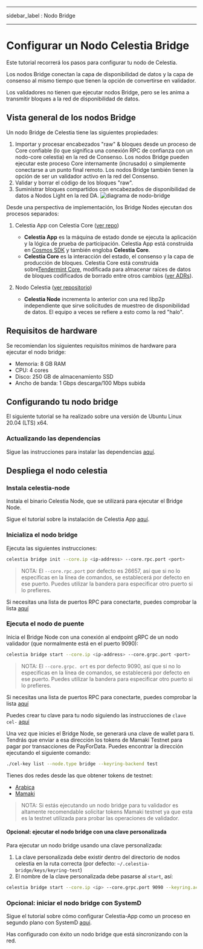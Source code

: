 - - -
sidebar_label : Nodo Bridge
- - -

# Configurar un Nodo Celestia Bridge

Este tutorial recorrerá los pasos para configurar tu nodo de Celestia.

Los nodos Bridge conectan la capa de disponibilidad de datos y la capa de consenso al mismo tiempo que tienen la opción de convertirse en validador.

Los validadores no tienen que ejecutar nodos Bridge, pero se les anima a transmitir bloques a la red de disponibilidad de datos.

## Vista general de los nodos Bridge

Un nodo Bridge de Celestia tiene las siguientes propiedades:

1. Importar y procesar encabezados "raw" & bloques desde un proceso de Core confiable (lo que significa una conexión RPC de confianza con un nodo-core celestia) en la red de Consenso.  Los nodos Bridge pueden ejecutar este proceso Core internamente (incrusado) o simplemente conectarse a un punto final remoto. Los nodos Bridge también tienen la opción de ser un validador activo en la red del Consenso.
2. Validar y borrar el código de los bloques "raw".
3. Suministrar bloques compartidos con encabezados de disponibilidad de datos a Nodos Light en la red DA. ![diagrama de nodo-bridge](/img/nodes/BridgeNodes.png)

Desde una perspectiva de implementación, los Bridge Nodes ejecutan dos procesos separados:

1. Celestia App con Celestia Core ([ver repo](https://github.com/celestiaorg/celestia-app))

    * **Celestia App** es la máquina de estado donde se ejecuta la aplicación y la lógica de prueba de participación. Celestia App está construida en [Cosmos SDK](https://docs.cosmos.network/) y también engloba **Celestia Core**.
    * **Celestia Core** es la interacción del estado, el consenso y la capa de producción de bloques. Celestia Core está construida sobre[Tendermint Core](https://docs.tendermint.com/), modificada para almacenar raíces de datos de bloques codificados de borrado entre otros cambios ([ver ADRs](https://github.com/celestiaorg/celestia-core/tree/master/docs/celestia-architecture)).

2. Nodo Celestia ([ver repositorio](https://github.com/celestiaorg/celestia-node))

    * **Celestia Node** incrementa lo anterior con una red libp2p independiente que sirve solicitudes de muestreo de disponibilidad de datos. El equipo a veces se refiere a esto como la red "halo".

## Requisitos de hardware

Se recomiendan los siguientes requisitos mínimos de hardware para ejecutar el nodo bridge:

* Memoria: 8 GB RAM
* CPU: 4 cores
* Disco: 250 GB de almacenamiento SSD
* Ancho de banda: 1 Gbps descarga/100 Mbps subida

## Configurando tu nodo bridge

El siguiente tutorial se ha realizado sobre una versión de Ubuntu Linux 20.04 (LTS) x64.

### Actualizando las dependencias

Sigue las instrucciones para instalar las dependencias [aquí](../developers/environment.md).

## Despliega el nodo celestia

### Instala celestia-node

Instala el binario Celestia Node, que se utilizará para ejecutar el Bridge Node.

Sigue el tutorial sobre la instalación de Celestia App [aquí](../developers/celestia-node.md).

### Inicializa el nodo bridge

Ejecuta las siguientes instrucciones:

```sh
celestia bridge init --core.ip <ip-address> --core.rpc.port <port>
```

> NOTA: El `--core.rpc.port` por defecto es 26657, así que si no lo especificas en la línea de comandos, se establecerá por defecto en ese puerto. Puedes utilizar la bandera para especificar otro puerto si lo prefieres.

Si necesitas una lista de puertos RPC para conectarte, puedes comprobar la lista [aquí](./mamaki-testnet.md#rpc-endpoints)

### Ejecuta el nodo de puente

Inicia el Bridge Node con una conexión al endpoint gRPC de un nodo validador (que normalmente está en el puerto 9090):

```sh
celestia bridge start --core.ip <ip-address> --core.grpc.port <port>
```

> NOTA: El `--core.grpc. ort` es por defecto 9090, así que si no lo especificas en la línea de comandos, se establecerá por defecto en ese puerto. Puedes utilizar la bandera para especificar otro puerto si lo prefieres.

Si necesitas una lista de puertos RPC para conectarte, puedes comprobar la lista [aquí](./mamaki-testnet.md#rpc-endpoints)

Puedes crear tu clave para tu nodo siguiendo las instrucciones de `clave cel-` [aquí](./keys.md)

Una vez que inicies el Bridge Node, se generará una clave de wallet para ti. Tendrás que enviar a esa dirección los tokens de Mamaki Testnet para pagar por transacciones de PayForData. Puedes encontrar la dirección ejecutando el siguiente comando:

```sh
./cel-key list --node.type bridge --keyring-backend test
```

Tienes dos redes desde las que obtener tokens de testnet:

* [Arabica](./arabica-devnet.md#arabica-devnet-faucet)
* [Mamaki](./mamaki-testnet.md#mamaki-testnet-faucet)

> NOTA: Si estás ejecutando un nodo bridge para tu validador es altamente recomendable solicitar tokens Mamaki testnet ya que esta es la testnet utilizada para probar las operaciones de validador.

#### Opcional: ejecutar el nodo bridge con una clave personalizada

Para ejecutar un nodo bridge usando una clave personalizada:

1. La clave personalizada debe existir dentro del directorio de nodos celestia en la ruta correcta (por defecto: `~/.celestia-bridge/keys/keyring-test`)
2. El nombre de la clave personalizada debe pasarse al `start`, así:

```sh
celestia bridge start --core.ip <ip> --core.grpc.port 9090 --keyring.accname <name_of_custom_key>
```

### Opcional: iniciar el nodo bridge con SystemD

Sigue el tutorial sobre cómo configurar Celestia-App como un proceso en segundo plano con SystemD [aquí](./systemd.md#celestia-bridge-node).

Has configurado con éxito un nodo bridge que está sincronizando con la red.
